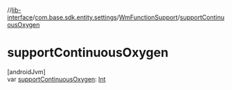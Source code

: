 //[lib-interface](../../../index.md)/[com.base.sdk.entity.settings](../index.md)/[WmFunctionSupport](index.md)/[supportContinuousOxygen](support-continuous-oxygen.md)

# supportContinuousOxygen

[androidJvm]\
var [supportContinuousOxygen](support-continuous-oxygen.md): [Int](https://kotlinlang.org/api/latest/jvm/stdlib/kotlin/-int/index.html)
